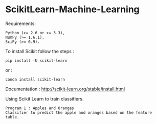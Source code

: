 # ScikitLearn-Machine-Learning

Requirements: 

    Python (>= 2.6 or >= 3.3),
    NumPy (>= 1.6.1),
    SciPy (>= 0.9).
                
To install Scikit follow the steps : 

    pip install -U scikit-learn
  
or : 

    conda install scikit-learn

Documentation  : http://scikit-learn.org/stable/install.html

Using Scikit Learn to train classifiers.

    Program 1 : Apples and Oranges 
    Classifier to predict the apple and oranges based on the feature table.
